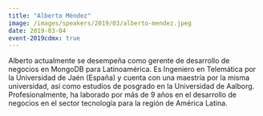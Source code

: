 ```yaml
---
title: "Alberto Méndez"
image: /images/speakers/2019/03/alberto-mendez.jpeg
date: 2019-03-04
event-2019cdmx: true
---
```


Alberto actualmente se desempeña como gerente de desarrollo de negocios en MongoDB para Latinoamérica. Es Ingeniero en Telemática por la Universidad de Jaén (España) y cuenta con una maestría por la misma universidad, así como estudios de posgrado en la Universidad de Aalborg. Profesionalmente, ha laborado por más de 9 años en el desarrollo de negocios en el sector tecnología para la región de América Latina.